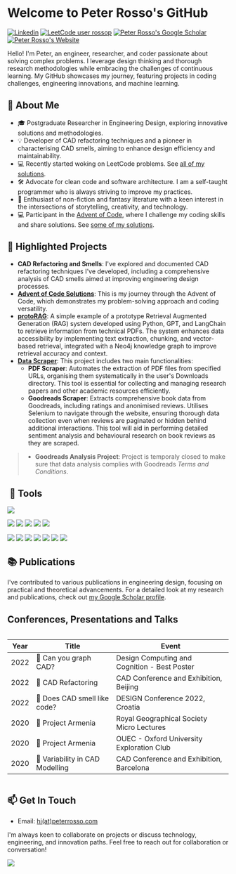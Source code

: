 # Welcome to Peter Rosso's GitHub

[![Linkedin](https://img.shields.io/badge/LinkedIn-0077B5?style=for-the-badge&logo=linkedin&logoColor=white)](https://www.linkedin.com/in/peterrosso/)
[![LeetCode user rossop](https://img.shields.io/badge/dynamic/json?style=for-the-badge&labelColor=black&color=%23ffa116&label=Leetcode%20%E2%80%93%20Solved&query=solved&url=https%3A%2F%2Fleetcode-badge.vercel.app%2Fapi%2Fusers%2Frossop&logo=leetcode&logoColor=yellow)](https://leetcode.com/rossop/)
[![Peter Rosso's Google Scholar](https://img.shields.io/badge/Google_Scholar-4285F4?style=for-the-badge&logo=google-scholar&logoColor=white)](https://scholar.google.co.uk/citations?user=eM_RGJcAAAAJ)
[![Peter Rosso's Website](https://img.shields.io/badge/website-000000?style=for-the-badge&logo=About.me&logoColor=white)](https://peterrosso.com/)
<!-- [![Peter Rosso's ORCID](https://img.shields.io/badge/orcid-A6CE39?style=for-the-badge&logo=orcid&logoColor=white)](orcid.org/0000-0002-2374-9490) -->


Hello! I'm Peter, an engineer, researcher, and coder passionate about solving complex problems. I leverage design thinking and thorough research methodologies while embracing the challenges of continuous learning. My GitHub showcases my journey, featuring projects in coding challenges, engineering innovations, and machine learning.

## 🚀 About Me

- 🎓 Postgraduate Researcher in Engineering Design, exploring innovative solutions and methodologies.
- 💡 Developer of CAD refactoring techniques and a pioneer in characterising CAD smells, aiming to enhance design efficiency and maintainability.
- 💻 Recently started woking on LeetCode problems. See [all of my solutions](https://github.com/rossop/LeetCode).
- 🛠️ Advocate for clean code and software architecture. I am a self-taught programmer who is always striving to improve my practices.
- 📖 Enthusiast of non-fiction and fantasy literature with a keen interest in the intersections of storytelling, creativity, and technology.
- 💻 Participant in the [Advent of Code](https://adventofcode.com/), where I challenge my coding skills and share solutions. See [some of my solutions](https://github.com/rossop/AdventOfCode).

## 🌟 Highlighted Projects

- **CAD Refactoring and Smells**: I've explored and documented CAD refactoring techniques I've developed, including a comprehensive analysis of CAD smells aimed at improving engineering design processes.
- **[Advent of Code Solutions](https://github.com/rossop/AdventOfCode/)**: This is my journey through the Advent of Code, which demonstrates my problem-solving approach and coding versatility.
- **[protoRAG](https://github.com/rossop/proto-rag/)**: A simple example of a prototype Retrieval Augmented Generation (RAG) system developed using Python, GPT, and LangChain to retrieve information from technical PDFs. The system enhances data accessibility by implementing text extraction, chunking, and vector-based retrieval, integrated with a Neo4j knowledge graph to improve retrieval accuracy and context.
- **[Data Scraper](https://github.com/rossop/data-scraper/)**: This project includes two main functionalities:
    - **PDF Scraper**: Automates the extraction of PDF files from specified URLs, organising them systematically in the user's Downloads directory. This tool is essential for collecting and managing research papers and other academic resources efficiently.
    - **Goodreads Scraper**: Extracts comprehensive book data from Goodreads, including ratings and anonimised reviews. Utilises Selenium to navigate through the website, ensuring thorough data collection even when reviews are paginated or hidden behind additional interactions. This tool will aid in performing detailed sentiment analysis and behavioural research on book reviews as they are scraped.
> - **Goodreads Analysis Project**: Project is temporaly closed to make sure that data analysis complies with Goodreads _Terms and Conditions_.   

##  🔨 Tools
![](https://img.shields.io/badge/Python-FFD43B?style=for-the-badge&logo=python&logoColor=)

![](https://img.shields.io/badge/Numpy-777BB4?style=for-the-badge&logo=numpy&logoColor=white)
![](https://img.shields.io/badge/Pandas-2C2D72?style=for-the-badge&logo=pandas&logoColor=white)
![](https://img.shields.io/badge/TensorFlow-FF6F00?style=for-the-badge&logo=TensorFlow&logoColor=white)
![](https://img.shields.io/badge/Keras-D00000?style=for-the-badge&logo=Keras&logoColor=white)
![](https://img.shields.io/badge/scikit_learn-F7931E?style=for-the-badge&logo=scikit-learn&logoColor=white)

![](https://img.shields.io/badge/VSCode-0078D4?style=for-the-badge&logo=visual%20studio%20code&logoColor=white)
![](https://img.shields.io/badge/GIT-E44C30?style=for-the-badge&logo=git&logoColor=white)
![](https://img.shields.io/badge/Linux-FCC624?style=for-the-badge&logo=linux&logoColor=black)
![](https://img.shields.io/badge/GNU%20Bash-4EAA25?style=for-the-badge&logo=GNU%20Bash&logoColor=white)
![](https://img.shields.io/badge/Notion-000000?style=for-the-badge&logo=notion&logoColor=white)
![](https://img.shields.io/badge/Unraid-F15A2C?style=for-the-badge&logo=unraid&logoColor=white)
![](https://img.shields.io/badge/tmux-1BB91F?style=for-the-badge&logo=tmux&logoColor=white)


## 📚 Publications

I've contributed to various publications in engineering design, focusing on practical and theoretical advancements. For a detailed look at my research and publications, check out [my Google Scholar profile](https://scholar.google.co.uk/citations?user=eM_RGJcAAAAJ).


## Conferences, Presentations and Talks
<div style="display: flex; justify-content: center;">
  <table>
    <thead>
      <tr>
        <th>Year</th>
        <th>Title</th>
        <th>Event</th>
      </tr>
    </thead>
    <tbody>
      <tr>
        <td>2022</td>
        <td>🎤 Can you graph CAD?</td>
        <td>Design Computing and Cognition - Best Poster</td>
      </tr>
      <tr>
        <td>2022</td>
        <td>🎤 CAD Refactoring</td>
        <td>CAD Conference and Exhibition, Beijing</td>
      </tr>
      <tr>
        <td>2022</td>
        <td>🎤 Does CAD smell like code?</td>
        <td>DESIGN Conference 2022, Croatia</td>
      </tr>
      <tr>
        <td>2020</td>
        <td>🎤 Project Armenia</td>
        <td>Royal Geographical Society Micro Lectures</td>
      </tr>
      <tr>
        <td>2020</td>
        <td>🎤 Project Armenia</td>
        <td>OUEC - Oxford University Exploration Club</td>
      </tr>
      <tr>
        <td>2020</td>
        <td>🎤 Variability in CAD Modelling</td>
        <td>CAD Conference and Exhibition, Barcelona</td>
      </tr>
    </tbody>
  </table>
</div>


## 📫 Get In Touch

<!-- - GitHub: [rossop](https://www.github.com/rossop) -->
- Email: [hi(at)peterrosso.com](mailto:hi(at)peterrosso.com)
<!-- - LinkedIn: [in/peterrosso](https://www.linkedin.com/in/peterrosso/)
- Website: [peterrosso.com]() -->

I'm always keen to collaborate on projects or discuss technology, engineering, and innovation paths. Feel free to reach out for collaboration or conversation!



![](https://github-readme-streak-stats.herokuapp.com/?user={rossop}&theme={dark})
